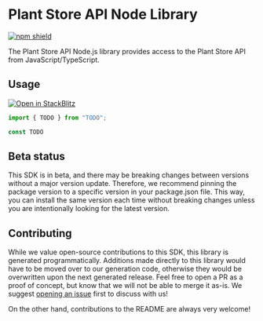 # Plant Store API Node Library

[![npm shield](https://img.shields.io/npm/v/@fern-api/plantstore)](https://www.npmjs.com/package/@fern-api/plantstore)

The Plant Store API Node.js library provides access to the Plant Store API from JavaScript/TypeScript.

## Usage

[![Open in StackBlitz](https://developer.stackblitz.com/img/open_in_stackblitz.svg)](TODO)

```typescript
import { TODO } from "TODO";

const TODO
```

## Beta status

This SDK is in beta, and there may be breaking changes between versions without a major version update. Therefore, we recommend pinning the package version to a specific version in your package.json file. This way, you can install the same version each time without breaking changes unless you are intentionally looking for the latest version.

## Contributing

While we value open-source contributions to this SDK, this library is generated programmatically. Additions made directly to this library would have to be moved over to our generation code, otherwise they would be overwritten upon the next generated release. Feel free to open a PR as a proof of concept, but know that we will not be able to merge it as-is. We suggest [opening an issue](https://github.com/fern-api/plantstore-node/issues) first to discuss with us!

On the other hand, contributions to the README are always very welcome!

